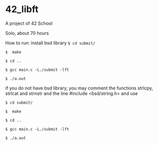 # 42_libft
A project of 42 School

Solo, about 70 hours

How to run:
install bsd library
```$ cd submit/```

```$  make```

```$ cd ..```

```$ gcc main.c -L./submit -lft```

```$ ./a.out```

if you do not have bsd library, you may comment the functions strlcpy, strlcat and strnstr and the line #include <bsd/string.h> and use

```$ cd submit/```

```$  make```

```$ cd ..```

```$ gcc main.c -L./submit -lft```

```$ ./a.out```
